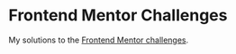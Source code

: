 # Frontend Mentor Challenges

 My solutions to the [Frontend Mentor challenges](https://www.frontendmentor.io/challenges).
